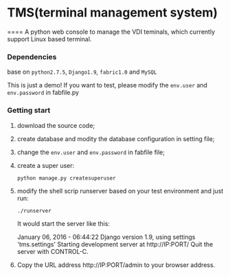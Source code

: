 # TMS(terminal management system)
====
A python web console to manage the VDI teminals, which currently support Linux based terminal.

### Dependencies
base on `python2.7.5`, `Django1.9`, `fabric1.0` and `MySQL`

This is just a demo!
If you want to test, please modify the `env.user` and `env.password` in fabfile.py

### Getting start
1. download the source code;
2. create database and modity the database configuration in setting file;
3. change the `env.user` and `env.password` in fabfile file;
4. create a super user:
   ```
   python manage.py createsuperuser
   ```
5. modify the shell scrip runserver based on your test environment and just run:
   ```
   ./runserver
   ```
   It would start the server like this:

   January 06, 2016 - 06:44:22
   Django version 1.9, using settings 'tms.settings'
   Starting development server at http://IP:PORT/
   Quit the server with CONTROL-C.

6. Copy the URL address http://IP:PORT/admin to your browser address.
